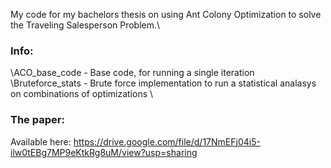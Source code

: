 My code for my bachelors thesis on using Ant Colony Optimization to solve the Traveling Salesperson Problem.\

### Info:
\ACO_base_code - Base code, for running a single iteration \
\Bruteforce_stats - Brute force implementation to run a statistical analasys on combinations of optimizations \

### The paper:
Available here: https://drive.google.com/file/d/17NmEFj04i5-ilw0tEBg7MP9eKtkRg8uM/view?usp=sharing
